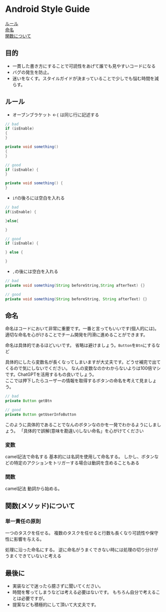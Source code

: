 # Android Style Guide
[ルール](#rule)<br/>
[命名](#name)<br/>
[関数について](#method)
## 目的
- 一貫した書き方にすることで可読性をあげて誰でも見やすいコードになる
- バグの発生を防止。
- 迷いをなくす。スタイルガイドが決まっていることで少しでも悩む時間を減らす。

## ルール
<a name="rule"></a>
- オーブンブラケット ←`{` は同じ行に記述する
 ```java
// bad
if (isEnable) 
{
}

private void something()
{
}

// good
if (isEnable) {
}

private void something() {
}
```
- `if`の後ろには空白を入れる 
```java
// bad
if(isEnable) {

}else{

}

// good
if (isEnable) {

} else {

}
```
- `,`の後には空白を入れる
```java
// bad
private void something(String beforeString,String afterText) {}

// good
private void something(String beforeString, String afterText) {}
```
## 命名
<a name="name"></a>
命名はコードにおいて非常に重要です。一番と言ってもいいです(個人的には)。<br>
適切な命名を心がけることでチーム開発を円滑に進めることができます。

命名は具体的であるほどいいです。
省略は避けましょう。`Button`を`Btn`にするなど

具体的にしたら変数名が長くなってしまいますが大丈夫です。どうせ補完で出てくるので気にしないでください。
なんの変数なのかわからないよりは100倍マシです。ChatGPTを活用するもの良いでしょう。<br>
ここでは押下したらユーザーの情報を取得するボタンの命名を考えて見ましょう。
```java
// bad
private Button getBtn

// good
private Button getUserInfoButton
```
このように具体的であることでなんのボタンなのかを一発でわかるようにしましょう。
「具体的で誤解(意味を勘違い)しない命名」を心がけてください
### 変数
camel記法で命名する
基本的には名詞を使用して命名する。
しかし、ボタンなどの特定のアクションをトリガーする場合は動詞を含めることもある
### 関数
camel記法
動詞から始める。

## 関数(メソッド)について
<a name="method"></a>
### 単一責任の原則
一つのタスクを任せる。
複数のタスクを任せると行数も長くなり可読性や保守性に影響を与える。

処理に沿った命名にする。
逆に命名がうまくできない時には処理の切り分けがうまくできていないと考える
## 最後に
- 実装などで迷ったら臆さずに聞いてください。
- 時間を奪ってしまうなどは考える必要はないです。
もちろん自分で考えることは必要ですが。
- 提案なども積極的にして頂いて大丈夫です。
